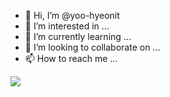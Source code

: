 - 👋 Hi, I’m @yoo-hyeonit
- 👀 I’m interested in ...
- 🌱 I’m currently learning ...
- 💞️ I’m looking to collaborate on ...
- 📫 How to reach me ...
<img src="https://capsule-render.vercel.app/api?type=slice&color=auto&height=300&section=header&text=YoohyeonGithub&fontSize=90" />
<!---
yoo-hyeonit/yoo-hyeonit is a ✨ special ✨ repository because its `README.md` (this file) appears on your GitHub profile.
You can click the Preview link to take a look at your changes.
--->
